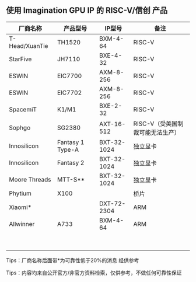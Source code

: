 ## 使用 Imagination GPU IP 的 RISC-V/信创 产品



| 厂商名称       | 产品型号         | IP型号      | 备注                             |
| -------------- | ---------------- | ----------- | -------------------------------- |
| T-Head/XuanTie | TH1520           | BXM-4-64    | RISC-V                           |
| StarFive       | JH7110           | BXE-4-32    | RISC-V                           |
| ESWIN          | EIC7700          | AXM-8-256   | RISC-V                           |
| ESWIN          | EIC7702          | AXM-8-256   | RISC-V                           |
| SpacemiT       | K1/M1            | BXE-2-32    | RISC-V                           |
| Sophgo         | SG2380           | AXT-16-512  | RISC-V（受美国制裁可能无法生产） |
| Innosilicon    | Fantasy 1 Type-A | BXT-32-1024 | 独立显卡                         |
| Innosilicon    | Fantasy 2        | BXT-32-1024 | 独立显卡                         |
| Moore Threads  | MTT-S**          | BXT-32-1024 | 独立显卡                         |
| Phytium        | X100             |             | 桥片                             |
| Xiaomi*        |                  | DXT-72-2304 | ARM                              |
| Allwinner      | A733             | BXM-4-64    | ARM                              |
|                |                  |             |                                  |
|                |                  |             |                                  |
|                |                  |             |                                  |
|                |                  |             |                                  |
|                |                  |             |                                  |
|                |                  |             |                                  |
|                |                  |             |                                  |
|                |                  |             |                                  |





Tips：厂商名称后面带*为可靠性低于20%的消息 经供参考

Tips：内容均来自公开官方/非官方资料检索，仅供参考，不做任何可靠性保证

